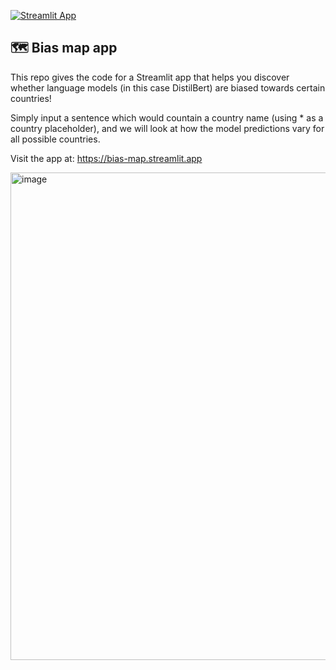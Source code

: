 [![Streamlit App](https://static.streamlit.io/badges/streamlit_badge_black_white.svg)](https://bias-map.streamlit.app)

## 🗺️ Bias map app

This repo gives the code for a Streamlit app that helps you discover whether language models (in this case DistilBert) are biased towards certain countries! 

Simply input a sentence which would countain a country name (using * as a country placeholder), and we will look at how the model predictions vary for all possible countries.

Visit the app at: https://bias-map.streamlit.app

<a href="https://bias-map.streamlit.app"><img width="780" alt="image" src="https://user-images.githubusercontent.com/7164864/212103203-0b8ec26d-cd89-4da0-8091-365062b06cff.png"></a>
